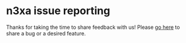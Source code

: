 # n3xa issue reporting

Thanks for taking the time to share feedback with us! Please [go here](https://github.com/n3xah/issues/issues/new) to share a bug or a desired feature.
